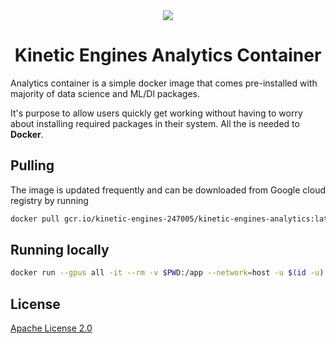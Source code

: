 <div align="center">
  <img src="https://kineticengines.co.ke/assets/images/logo-dark.png">
  <h1>Kinetic Engines Analytics Container</h1>
</div>

Analytics container is a simple docker image that comes pre-installed with majority of data science and
ML/Dl packages.

It's purpose to allow users quickly get working without having to worry about installing required packages in
their system. All the is needed to **Docker**.

## Pulling

The image is updated frequently and can be downloaded from Google cloud registry by running

```sh
docker pull gcr.io/kinetic-engines-247005/kinetic-engines-analytics:latest
```

## Running locally

```sh
docker run --gpus all -it --rm -v $PWD:/app --network=host -u $(id -u):$(id -g) gcr.io/kinetic-engines-247005/kinetic-engines-analytics
```

## License

[Apache License 2.0](LICENSE)
